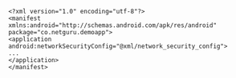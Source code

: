         <?xml version="1.0" encoding="utf-8"?>
        <manifest
        xmlns:android="http://schemas.android.com/apk/res/android"
        package="co.netguru.demoapp">
        <application
        android:networkSecurityConfig="@xml/network_security_config">
        ...
        </application>
        </manifest>